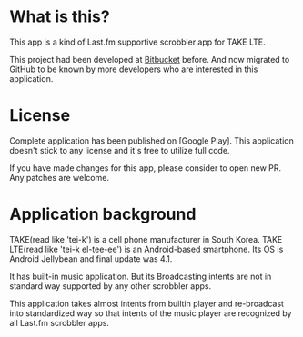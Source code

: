 # What is this?

This app is a kind of Last.fm supportive scrobbler app for TAKE LTE.

This project had been developed at [Bitbucket] before. And now migrated to GitHub to be known by more developers who are interested in this application.

[Bitbucket]:https://bitbucket.org/nidev/take-lte-sls-api-helper

# License

Complete application has been published on [Google Play]. This application doesn't stick to any license and it's free to utilize full code.

If you have made changes for this app, please consider to open new PR. Any patches are welcome.

[Play store]: https://play.google.com/store/apps/details?id=com.nidevdev.takelte_lastfm

# Application background

TAKE(read like 'tei-k') is a cell phone manufacturer in South Korea. TAKE LTE(read like 'tei-k el-tee-ee') is an Android-based smartphone. Its OS is Android Jellybean and final update was 4.1.

It has built-in music application. But its Broadcasting intents are not in standard way supported by any other scrobbler apps.

This application takes almost intents from builtin player and re-broadcast into standardized way so that intents of the music player are recognized by all Last.fm scrobbler apps.






